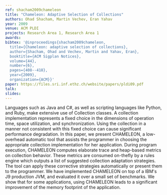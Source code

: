```yaml
---
ref: shacham2009chameleon
title: "Chameleon: Adaptive Selection of Collections"
authors: Ohad Shacham, Martin Vechev, Eran Yahav
year: 2009
venue: ACM PLDI
projects: Research Area 1, Research Area 1
awards: 
bibtex: '@inproceedings{shacham2009chameleon,
  title={Chameleon: adaptive selection of collections},
  author={Shacham, Ohad and Vechev, Martin and Yahav, Eran},
  booktitle={ACM Sigplan Notices},
  volume={44},
  number={6},
  pages={408--418},
  year={2009},
  organization={ACM}}'
paper: https://files.sri.inf.ethz.ch/website/papers/pldi09.pdf
talk: 
slides: 
---
```


Languages such as Java and C#, as well as scripting languages like Python, and Ruby, make extensive use of Collection classes. A collection implementation represents a fixed choice in the dimensions of operation time, space utilization, and synchronization. Using the collection in a manner not consistent with this fixed choice can cause significant performance degradation. In this paper, we present CHAMELEON, a low-overhead automatic tool that assists the programmer in choosing the appropriate collection implementation for her application. During program execution, CHAMELEON computes elaborate trace and heap-based metrics on collection behavior. These metrics are consumed on-thefly by a rules engine which outputs a list of suggested collection adaptation strategies. The tool can apply these corrective strategies automatically or present them to the programmer. We have implemented CHAMELEON on top of a IBM's J9 production JVM, and evaluated it over a small set of benchmarks. We show that for some applications, using CHAMELEON leads to a significant improvement of the memory footprint of the application.
